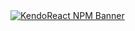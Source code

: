 <a href="https://www.telerik.com/kendo-react-ui?utm_medium=referral&utm_source=npm&utm_campaign=kendo-ui-react-trial-npm-ripple&utm_content=banner" target="_blank">
<img src="https://www.telerik.com/kendo-react-ui/components/npm-banner.svg" alt="KendoReact NPM Banner">
</a>
